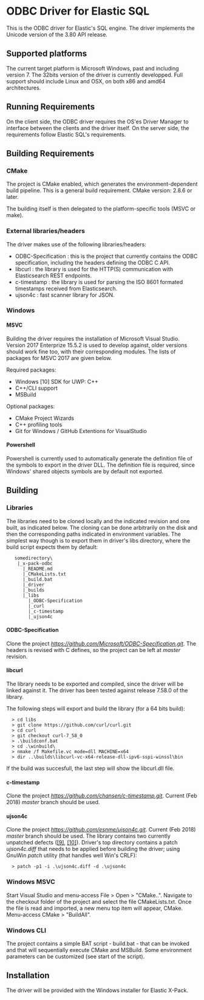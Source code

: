 # ODBC Driver for Elastic SQL

This is the ODBC driver for Elastic's SQL engine.
The driver implements the Unicode version of the 3.80 API release.

## Supported platforms

The current target platform is Microsoft Windows, past and including version 7. The 32bits version of the driver is currently developped.
Full support should include Linux and OSX, on both x86 and amd64 architectures.

## Running Requirements

On the client side, the ODBC driver requires the OS'es Driver Manager to
interface between the clients and the driver itself.
On the server side, the requirements follow Elastic SQL's requirements.

## Building Requirements

### CMake

The project is CMake enabled, which generates the environment-dependent build
pipeline. This is a general build requirement.
CMake version: 2.8.6 or later.

The building itself is then delegated to the platform-specific tools (MSVC or
make).

### External libraries/headers

The driver makes use of the following libraries/headers:

 * ODBC-Specification : this is the project that currently contains the ODBC
   specification, including the headers defining the ODBC C API.
 * libcurl : the library is used for the HTTP(S) communication with
   Elasticsearch REST endpoints.
 * c-timestamp : the library is used for parsing the ISO 8601 formated
   timestamps received from Elasticsearch.
 * ujson4c : fast scanner library for JSON.


### Windows

#### MSVC 

Building the driver requires the installation of Microsoft Visual Studio. 
Version 2017 Enterprize 15.5.2 is used to develop against, older versions
should work fine too, with their corresponding modules. The lists of packages
for MSVC 2017 are given below.

Required packages:

 * Windows [10] SDK for UWP: C++
 * C++/CLI support
 * MSBuild

Optional packages:

 * CMake Project Wizards
 * C++ profiling tools
 * Git for Windows / GitHub Extentions for VisualStudio

#### Powershell

Powershell is currently used to automatically generate the definition file of
the symbols to export in the driver DLL. The definition file is required,
since Windows' shared objects symbols are by default not exported.


## Building

### Libraries

The libraries need to be cloned locally and the indicated revision and one
built, as indicated below.
The cloning can be done arbitrarily on the disk and then the corresponding
paths indicated in environment variables. The simplest way though is to export
them in driver's libs directory, where the build script expects them by
default:
```
   somedirectory\
    |_x-pack-odbc
      |_README.md
      |_CMakeLists.txt
      |_build.bat
      |_driver
      |_builds
      |_libs
        |_ODBC-Specification
        |_curl
        |_c-timestamp
        |_ujson4c
```

#### ODBC-Specification

Clone the project *https://github.com/Microsoft/ODBC-Specification.git*.
The headers is revised with C defines, so the project can be left at *master*
revision.


#### libcurl

The library needs to be exported and compiled, since the driver will be linked
against it. The driver has been tested against release 7.58.0 of the library.

The following steps will export and build the library (for a 64 bits build):
```
  > cd libs
  > git clone https://github.com/curl/curl.git
  > cd curl
  > git checkout curl-7_58_0
  > .\buildconf.bat
  > cd .\winbuild\
  > nmake /f Makefile.vc mode=dll MACHINE=x64
  > dir ..\builds\libcurl-vc-x64-release-dll-ipv6-sspi-winssl\bin
```
If the build was succesfull, the last step will show the libcurl.dll file.

#### c-timestamp

Clone the project *https://github.com/chansen/c-timestamp.git*.
Current (Feb 2018) *master* branch should be used.

#### ujson4c

Clone the project *https://github.com/esnme/ujson4c.git*.
Current (Feb 2018) *master* branch should be used. The library contains two
currently unpatched defects ([[9]](https://github.com/esnme/ujson4c/issues/9),
[[10]](https://github.com/esnme/ujson4c/issues/10)). Driver's top directory
contains a patch *ujson4c.diff* that needs to be applied before building the
driver; using GnuWin *patch* utility (that handles well Win's CRLF):
```
  > patch -p1 -i .\ujson4c.diff -d .\ujson4c
```

### Windows MSVC

Start Visual Studio and menu-access File > Open > "CMake..". Navigate to the checkout folder of the project and select the file CMakeLists.txt. 
Once the file is read and imported, a new menu top item will appear, CMake. Menu-access CMake > "BuildAll".


### Windows CLI 

The project contains a simple BAT script - build.bat - that can be invoked and
that will sequentially execute CMake and MSBuild. Some environment parameters
can be customized (see start of the script).

## Installation

The driver will be provided with the Windows installer for Elastic X-Pack.
